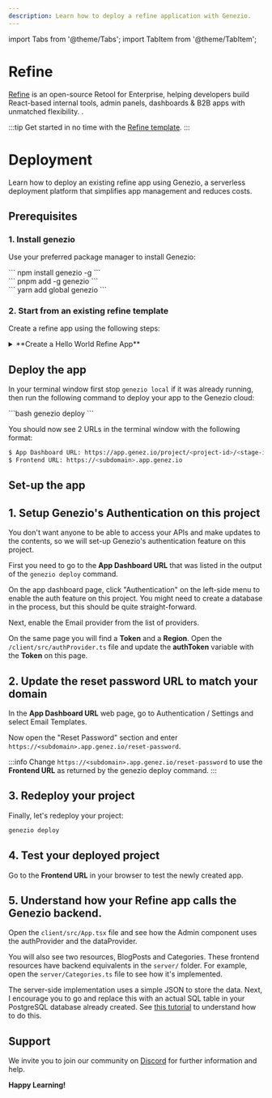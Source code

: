 ```yaml
---
description: Learn how to deploy a refine application with Genezio.
---
```


import Tabs from '@theme/Tabs';
import TabItem from '@theme/TabItem';

# Refine

<head>
    <title>Refine | Genezio Documentation</title>
</head>

[Refine](https://refine.dev) is an open-source Retool for Enterprise, helping developers build React-based internal tools, admin panels, dashboards & B2B apps with unmatched flexibility.
.

:::tip
Get started in no time with the [Refine template](https://app.genez.io/start/deploy?repository=https://github.com/Genez-io/refine-genezio&base_path=example-json).
:::

# Deployment

Learn how to deploy an existing refine app using Genezio, a serverless deployment platform that simplifies app management and reduces costs.


## Prerequisites

### 1. Install genezio

Use your preferred package manager to install Genezio:

<Tabs>
  <TabItem className="tab-item" value="npm" label="npm">
<div id="step1-install-npm">
  ```
  npm install genezio -g
  ```
  </div>
  </TabItem>
  <TabItem className="tab-item" value="pnpm" label="pnpm">
  <div id="step1-install-pnpm">
  ```
  pnpm add -g genezio
  ```
  </div>
  </TabItem>
  <TabItem  className="tab-item" value="yarn" label="yarn">
  <div id="step1-install-yarn">
  ```
  yarn add global genezio
  ```
  </div>
  </TabItem>
</Tabs>

### 2. Start from an existing refine template

Create a refine app using the following steps:

<details>
  <summary>**Create a Hello World Refine App**</summary>

<h3> 1. Fork our refine template repository on GitHub </h3>

Go to https://github.com/Genez-io/refine-genezio/fork and fork the repo


<h3> 2. Clone the newly created repository locally </h3>


```bash
git clone YOUR_REPO_URL
cd refine-genezio/example-json
```

<h3> 3. Run the refine App locally </h3>

Run the following command to start the refine app:

<div>
  ```bash
  genezio local
  ```
</div>

<h3> 4. Test the refine App locally </h3>

Open a web browser and navigate to http://localhost:5173/ to see the app running.

</details>

## Deploy the app

In your terminal window first stop `genezio local` if it was already running, then run the following command to deploy your app to the Genezio cloud:

<div>
  ```bash
  genezio deploy
  ```
</div>

You should now see 2 URLs in the terminal window with the following format:

```bash
$ App Dashboard URL: https://app.genez.io/project/<project-id>/<stage-id>
$ Frontend URL: https://<subdomain>.app.genez.io
```

## Set-up the app

## 1. Setup Genezio's Authentication on this project

You don't want anyone to be able to access your APIs and make updates to the contents, so we will set-up Genezio's authentication feature on this project.

First you need to go to the **App Dashboard URL** that was listed in the output of the `genezio deploy` command.

On the app dashboard page, click "Authentication" on the left-side menu to enable the auth feature on this project. You might need to create a database in the process, but this should be quite straight-forward.

Next, enable the Email provider from the list of providers.

On the same page you will find a **Token** and a **Region**. Open the `/client/src/authProvider.ts` file and update the **authToken** variable with the **Token** on this page.

## 2. Update the reset password URL to match your domain

In the **App Dashboard URL** web page, go to Authentication / Settings and select Email Templates.

Now open the "Reset Password" section and enter `https://<subdomain>.app.genez.io/reset-password`.

:::info
Change `https://<subdomain>.app.genez.io/reset-password` to use the **Frontend URL** as returned by the genezio deploy command.
:::


## 3. Redeploy your project

Finally, let's redeploy your project:

```bash
genezio deploy
```

## 4. Test your deployed project

Go to the **Frontend URL** in your browser to test the newly created app.

## 5. Understand how your Refine app calls the Genezio backend.

Open the `client/src/App.tsx` file and see how the Admin component uses the authProvider and the dataProvider.

You will also see two resources, BlogPosts and Categories. These frontend resources have backend equivalents in the `server/` folder. For example, open the `server/Categories.ts` file to see how it's implemented.

The server-side implementation uses a simple JSON to store the data. Next, I encourage you to go and replace this with an actual SQL table in your PostgreSQL database already created. See [this tutorial](/docs/tutorials/connect-to-postgres.md) to understand how to do this.

## Support <a href="#support" id="support"></a>

We invite you to join our community on [Discord](https://discord.gg/uc9H5YKjXv) for further information and help.

**Happy Learning!**
